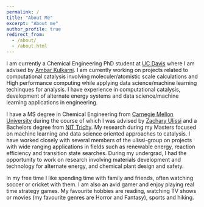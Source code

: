 ```yaml
---
permalink: /
title: "About Me"
excerpt: "About me"
author_profile: true
redirect_from: 
  - /about/
  - /about.html
---
```


I am currently a Chemical Engineering PhD student at [UC Davis](https://che.engineering.ucdavis.edu/) where I am advised by [Ambar Kulkarni](https://kulkarni.sf.ucdavis.edu/). I am currently working on projects related to computational catalysis involving moleculer/atomistic scale calculations and High performance computing while applying data science/machine learning techinques for analysis. I have experience in computational catalysis, development of alternate energy systems and data science/machine learning applications in engineering. 

I have a MS degree in Chemical Engineering from [Carnegie Mellon University](https://www.cheme.engineering.cmu.edu/) during the course of which I was advised by [Zachary Ulissi](https://ulissigroup.cheme.cmu.edu/bio/) and a Bachelors degree from [NIT Trichy](https://www.nitt.edu/home/academics/departments/chem/). My research during my Masters focused on machine learning and data science oriented approaches to catalysis. I have worked closely with several members of the ulissi-group on projects with wide ranging applications in fields such as renewable energy, reaction efficiency and transition state searches. During my undergrad, I had the opportunity to work on research involving materials development and technology for alternate energy, and chemical plant design and safety. 

In my free time I like spending time with family and friends, often watching soccer or cricket with them. I am also an avid gamer and enjoy playing real time strategy games. My favourite hobbies are reading, watching TV shows or movies (my favourite genres are Horror and Fantasy), sports and hiking.
